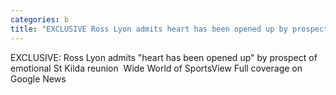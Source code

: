 ```yaml
---
categories: b
title: "EXCLUSIVE Ross Lyon admits heart has been opened up by prospect of emotional St Kilda reunion  Wide World of Sports"
---
```

EXCLUSIVE: Ross Lyon admits "heart has been opened up" by prospect of emotional St Kilda reunion&nbsp;&nbsp;Wide World of SportsView Full coverage on Google News